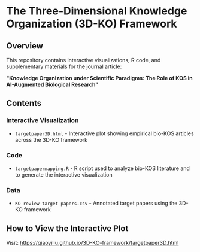 # The Three-Dimensional Knowledge Organization (3D-KO) Framework
## Overview
This repository contains interactive visualizations, R code, and supplementary materials for the journal article:

**"Knowledge Organization under Scientific Paradigms: The Role of KOS in AI-Augmented Biological Research"**

## Contents

### Interactive Visualization
- `targetpaper3D.html` - Interactive plot showing empirical bio-KOS articles across the 3D-KO framework

### Code
- `targetpapermapping.R` - R script used to analyze bio-KOS literature and to generate the interactive visualization

### Data
- `KO review target papers.csv` - Annotated target papers using the 3D-KO framework

## How to View the Interactive Plot
Visit: https://qiaoyiliu.github.io/3D-KO-framework/targetpaper3D.html


